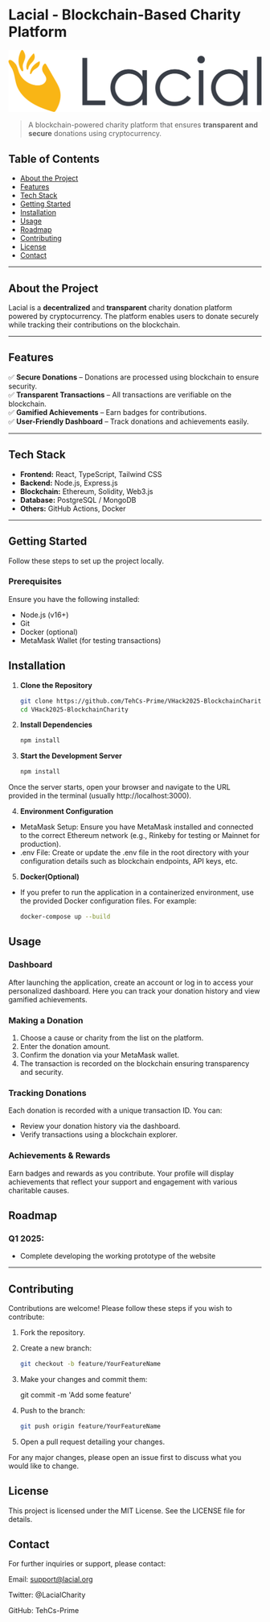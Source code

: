 # **Lacial - Blockchain-Based Charity Platform**  

![Lacial Logo](https://github.com/TehCs-Prime/VHack2025-BlockchainCharity/blob/main/public/assets/Logo.png)

> A blockchain-powered charity platform that ensures **transparent and secure** donations using cryptocurrency.

## **Table of Contents**  
- [About the Project](#about-the-project)  
- [Features](#features)  
- [Tech Stack](#tech-stack)  
- [Getting Started](#getting-started)  
- [Installation](#installation)  
- [Usage](#usage)  
- [Roadmap](#roadmap)  
- [Contributing](#contributing)  
- [License](#license)  
- [Contact](#contact)  

---

## **About the Project**  
Lacial is a **decentralized** and **transparent** charity donation platform powered by cryptocurrency. The platform enables users to donate securely while tracking their contributions on the blockchain.

---

## **Features**  
✅ **Secure Donations** – Donations are processed using blockchain to ensure security.  
✅ **Transparent Transactions** – All transactions are verifiable on the blockchain.  
✅ **Gamified Achievements** – Earn badges for contributions.  
✅ **User-Friendly Dashboard** – Track donations and achievements easily.  

---

## **Tech Stack**  
- **Frontend:** React, TypeScript, Tailwind CSS  
- **Backend:** Node.js, Express.js  
- **Blockchain:** Ethereum, Solidity, Web3.js  
- **Database:** PostgreSQL / MongoDB  
- **Others:** GitHub Actions, Docker  

---

## **Getting Started**  
Follow these steps to set up the project locally.

### **Prerequisites**  
Ensure you have the following installed:  
- Node.js (v16+)  
- Git  
- Docker (optional)  
- MetaMask Wallet (for testing transactions)  

## **Installation**  
1. **Clone the Repository**  
   ```bash
   git clone https://github.com/TehCs-Prime/VHack2025-BlockchainCharity.git
   cd VHack2025-BlockchainCharity

2. **Install Dependencies**  
   ```bash
   npm install

3. **Start the Development Server**  
   ```bash
   npm install
Once the server starts, open your browser and navigate to the URL provided in the terminal (usually http://localhost:3000).

4. **Environment Configuration**  
- MetaMask Setup: Ensure you have MetaMask installed and connected to the correct Ethereum network (e.g., Rinkeby for testing or Mainnet for production).
- .env File: Create or update the .env file in the root directory with your configuration details such as blockchain endpoints, API keys, etc.

5. **Docker(Optional)**
- If you prefer to run the application in a containerized environment, use the provided Docker configuration files. For example:
  ```bash
  docker-compose up --build

## **Usage**

### **Dashboard**
After launching the application, create an account or log in to access your personalized dashboard. Here you can track your donation history and view gamified achievements.

### **Making a Donation**
1. Choose a cause or charity from the list on the platform.
2. Enter the donation amount.
3. Confirm the donation via your MetaMask wallet.
4. The transaction is recorded on the blockchain ensuring transparency and security.

### **Tracking Donations**
Each donation is recorded with a unique transaction ID. You can:
- Review your donation history via the dashboard.
- Verify transactions using a blockchain explorer.

### **Achievements & Rewards**
Earn badges and rewards as you contribute. Your profile will display achievements that reflect your support and engagement with various charitable causes.


## Roadmap

### **Q1 2025:**
- Complete developing the working prototype of the website

---

## Contributing

Contributions are welcome! Please follow these steps if you wish to contribute:

1. Fork the repository.
2. Create a new branch:
   ```bash
   git checkout -b feature/YourFeatureName

3. Make your changes and commit them:

   git commit -m 'Add some feature'

4. Push to the branch:
   ```bash
   git push origin feature/YourFeatureName
   
5. Open a pull request detailing your changes.

For any major changes, please open an issue first to discuss what you would like to change.

## License
This project is licensed under the MIT License. See the LICENSE file for details.

## Contact
For further inquiries or support, please contact:

Email: support@lacial.org

Twitter: @LacialCharity

GitHub: TehCs-Prime


